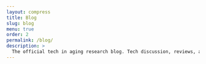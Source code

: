 ```yaml
---
layout: compress
title: Blog
slug: blog
menu: true
order: 2
permalink: /blog/
description: >
  The official tech in aging research blog. Tech discussion, reviews, and analysis of current research. Also maybe video game chats.
---
```

